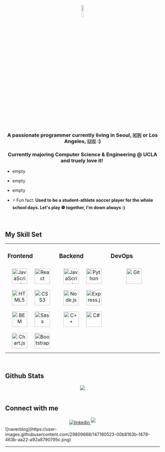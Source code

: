 <div align="center">
<img src="https://rishavanand.github.io/static/images/greetings.gif" align="center" style="height: 10%" />
</div>  
  

### <div align="center">A passionate programmer currently living in Seoul, 🇰🇷 or Los Angeles, 🇺🇸 :)   
### <div align="center">Currently majoring Computer Science & Engineering @ UCLA and truely love it! ️‍</div>  
  

- empty  
  

- empty  
  

- empty  
  

- ⚡ Fun fact: **Used to be a student-athlete soccer player for the whole school days. Let's play ⚽ together, I'm down always :)**  
  

<br/>  


## My Skill Set  
<table><tr><td valign="top" width="33%">



### Frontend  
<div align="center">  
<img style="margin: 10px" src="https://profilinator.rishav.dev/skills-assets/javascript-original.svg" alt="JavaScript" height="50" />  
<img style="margin: 10px" src="https://profilinator.rishav.dev/skills-assets/react-original-wordmark.svg" alt="React" height="50" />  
<img style="margin: 10px" src="https://profilinator.rishav.dev/skills-assets/html5-original-wordmark.svg" alt="HTML5" height="50" />  
<img style="margin: 10px" src="https://profilinator.rishav.dev/skills-assets/css3-original-wordmark.svg" alt="CSS3" height="50" />  
<img style="margin: 10px" src="https://profilinator.rishav.dev/skills-assets/bem.svg" alt="BEM" height="50" />  
<img style="margin: 10px" src="https://profilinator.rishav.dev/skills-assets/sass-original.svg" alt="Sass" height="50" />  
<img style="margin: 10px" src="https://profilinator.rishav.dev/skills-assets/logo-title.svg" alt="Chart.js" height="50" />  
<img style="margin: 10px" src="https://profilinator.rishav.dev/skills-assets/bootstrap-plain.svg" alt="Bootstrap" height="50" />  
</div>

</td><td valign="top" width="33%">



### Backend  
<div align="center">  
<img style="margin: 10px" src="https://profilinator.rishav.dev/skills-assets/javascript-original.svg" alt="JavaScript" height="50" />  
<img style="margin: 10px" src="https://profilinator.rishav.dev/skills-assets/python-original.svg" alt="Python" height="50" />  
<img style="margin: 10px" src="https://profilinator.rishav.dev/skills-assets/nodejs-original-wordmark.svg" alt="Node.js" height="50" />  
<img style="margin: 10px" src="https://profilinator.rishav.dev/skills-assets/express-original-wordmark.svg" alt="Express.js" height="50" />  
<img style="margin: 10px" src="https://profilinator.rishav.dev/skills-assets/cplusplus-original.svg" alt="C++" height="50" />  
<img style="margin: 10px" src="https://profilinator.rishav.dev/skills-assets/csharp-original.svg" alt="C#" height="50" />  
</div>

</td><td valign="top" width="33%">



### DevOps  
<div align="center">  
<img style="margin: 10px" src="https://profilinator.rishav.dev/skills-assets/git-scm-icon.svg" alt="Git" height="50" />  
</div>

</td></tr></table>  
  

<br/>  


## Github Stats  
<div align="center"><img src="https://github-readme-stats.vercel.app/api?username=beomjookim&show_icons=true&count_private=true&hide_border=true" align="center" /></div>  


<br/>  


## Connect with me  
<div align="center">
<a href="https://linkedin.com/in/https://www.linkedin.com/in/beomjoo-jayden-kim-40a674143/" target="_blank">
<img src=https://img.shields.io/badge/linkedin-%231E77B5.svg?&style=for-the-badge&logo=linkedin&logoColor=white alt=linkedin style="margin-bottom: 5px;" />
</a>  
<a href="https://blog.naver.com/newtechlead" target="_blank">
<img src="C:\Users\globa\OneDrive\바탕 화면\개발\LLFE 1기\naverblog.png" style="margin-bottom: 5px;" />
</a>  
</div>
![naverblog](https://user-images.githubusercontent.com/29809668/147180523-00b8163b-f478-463b-aa22-a92a8790795c.png)


<br />

----
